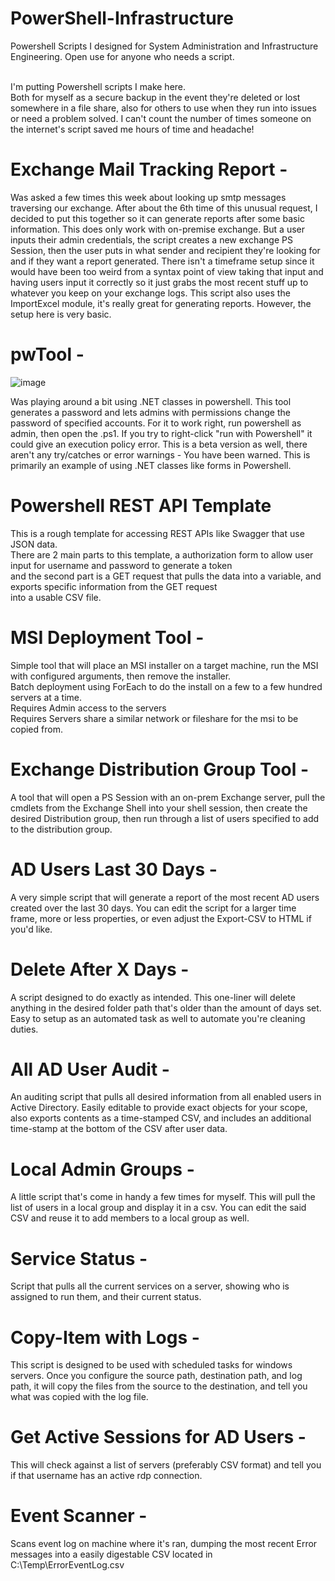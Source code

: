 # PowerShell-Infrastructure
Powershell Scripts I designed for System Administration and Infrastructure Engineering. Open use for anyone who needs a script.<br><br>

I'm putting Powershell scripts I make here. <br>
Both for myself as a secure backup in the event they're deleted or lost somewhere in a file share,
also for others to use when they run into issues or need a problem solved. I can't count the number
of times someone on the internet's script saved me hours of time and headache!

# Exchange Mail Tracking Report -
  Was asked a few times this week about looking up smtp messages traversing our exchange. After about the 6th time of this unusual
  request, I decided to put this together so it can generate reports after some basic information. This does only work with on-premise
  exchange. But a user inputs their admin credentials, the script creates a new exchange PS Session, then the user puts in what sender
  and recipient they're looking for and if they want a report generated. There isn't a timeframe setup since it would have been too 
  weird from a syntax point of view taking that input and having users input it correctly so it just grabs the most recent stuff up
  to whatever you keep on your exchange logs. This script also uses the ImportExcel module, it's really great for generating reports.
  However, the setup here is very basic.

# pwTool -
![image](https://github.com/user-attachments/assets/89df6434-65eb-4bd5-ba60-c0ffb458cd3f)


  Was playing around a bit using .NET classes in powershell. This tool generates a password and lets admins with permissions change
  the password of specified accounts. For it to work right, run powershell as admin, then open the .ps1. If you try to right-click
  "run with Powershell" it could give an execution policy error. This is a beta version as well, there aren't any try/catches or
  error warnings - You have been warned. This is primarily an example of using .NET classes like forms in Powershell.

# Powershell REST API Template
  This is a rough template for accessing REST APIs like Swagger that use JSON data.<br>
  There are 2 main parts to this template, a authorization form to allow user input for username and password to generate a token<br>
  and the second part is a GET request that pulls the data into a variable, and exports specific information from the GET request<br>
  into a usable CSV file.

# MSI Deployment Tool -
  Simple tool that will place an MSI installer on a target machine, run the MSI with configured arguments, then remove the installer.<br>
  Batch deployment using ForEach to do the install on a few to a few hundred servers at a time. <br>
    Requires Admin access to the servers <br>
    Requires Servers share a similar network or fileshare for the msi to be copied from. <br>
    
# Exchange Distribution Group Tool -
  A tool that will open a PS Session with an on-prem Exchange server, pull the cmdlets from the Exchange Shell into your shell session,
  then create the desired Distribution group, then run through a list of users specified to add to the distribution group.

# AD Users Last 30 Days -
  A very simple script that will generate a report of the most recent AD users created over the last 30 days. You can edit the script for a larger time frame, more or
  less properties, or even adjust the Export-CSV to HTML if you'd like.

# Delete After X Days -
  A script designed to do exactly as intended. This one-liner will delete anything in the desired folder path that's older than the amount of days set. Easy to setup as 
  an automated task as well to automate you're cleaning duties.

# All AD User Audit -
  An auditing script that pulls all desired information from all enabled users in Active Directory. Easily editable to provide exact objects for your scope, also exports   contents as a time-stamped CSV, and includes an additional time-stamp at the bottom of the CSV after user data.

# Local Admin Groups -
  A little script that's come in handy a few times for myself. This will pull the list of users in a local group and display it in a csv. You can edit the said CSV and
  reuse it to add members to a local group as well.

# Service Status -
  Script that pulls all the current services on a server, showing who is assigned to run them, and their current status.

# Copy-Item with Logs - 
  This script is designed to be used with scheduled tasks for windows servers. Once you configure the source path, destination path, and log path, it will copy the files from the source to the destination, and tell you what was copied with the log file.

# Get Active Sessions for AD Users -
  This will check against a list of servers (preferably CSV format) and tell you if that username has an active rdp connection.

# Event Scanner -
  Scans event log on machine where it's ran, dumping the most recent Error messages into a easily digestable CSV located in C:\Temp\ErrorEventLog.csv
